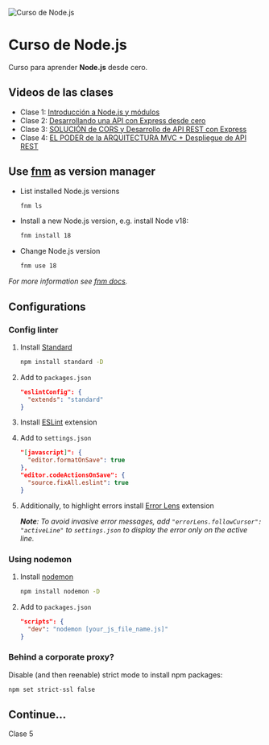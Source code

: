![Curso de Node.js](https://upload.wikimedia.org/wikipedia/commons/d/d9/Node.js_logo.svg)
# Curso de Node.js

Curso para aprender **Node.js** desde cero.

## Videos de las clases
- Clase 1: [Introducción a Node.js y módulos](https://www.youtube.com/watch?v=yB4n_K7dZV8)
- Clase 2: [Desarrollando una API con Express desde cero](https://www.youtube.com/watch?v=YmZE1HXjpd4)
- Clase 3: [SOLUCIÓN de CORS y Desarrollo de API REST con Express](https://www.youtube.com/watch?v=-9d3KhCqOtU)
- Clase 4: [EL PODER de la ARQUITECTURA MVC + Despliegue de API REST](https://www.youtube.com/watch?v=ev3Yxva4wI4)

## Use [fnm](https://github.com/Schniz/fnm) as version manager

- List installed Node.js versions
    ```bash
    fnm ls
    ```

- Install a new Node.js version, e.g. install Node v18:
    ```bash
    fnm install 18
    ```

- Change Node.js version
    ```bash
    fnm use 18
    ```

_For more information see [fnm docs](https://github.com/Schniz/fnm/blob/master/docs/commands.md)._

## Configurations

### Config linter

1. Install [Standard](https://github.com/standard/standard)
    ```bash
    npm install standard -D
    ```

2. Add to `packages.json`
    ```json
    "eslintConfig": {
      "extends": "standard"
    }
    ```

3. Install [ESLint](https://marketplace.visualstudio.com/items?itemName=dbaeumer.vscode-eslint) extension

4. Add to `settings.json`
    ```json
    "[javascript]": {
      "editor.formatOnSave": true
    },
    "editor.codeActionsOnSave": {
      "source.fixAll.eslint": true
    }
    ```
5. Additionally, to highlight errors install [Error Lens](https://marketplace.visualstudio.com/items?itemName=usernamehw.errorlens) extension

    _**Note**: To avoid invasive error messages, add `"errorLens.followCursor": "activeLine"` to `settings.json` to display the error only on the active line._

### Using nodemon

1. Install [nodemon](https://github.com/remy/nodemon)
    ```bash
    npm install nodemon -D
    ```

2. Add to `packages.json`
    ```json
    "scripts": {
      "dev": "nodemon [your_js_file_name.js]"
    }
    ```

### Behind a corporate proxy?

Disable (and then reenable) strict mode to install npm packages:

  ```bash
  npm set strict-ssl false
  ```

## Continue...

Clase 5